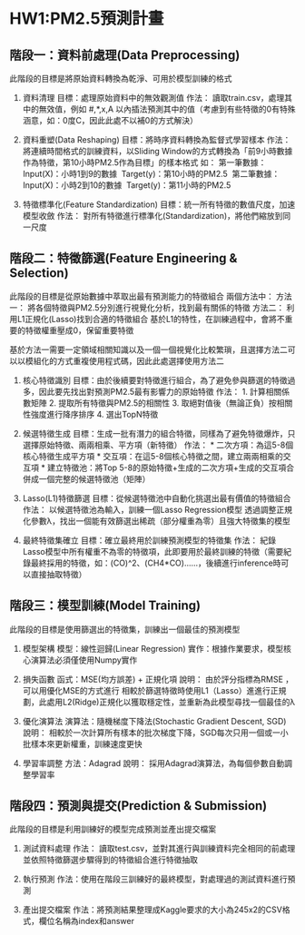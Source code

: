 # HW1:PM2.5預測計畫 

## 階段一：資料前處理(Data Preprocessing)
此階段的目標是將原始資料轉換為乾淨、可用於模型訓練的格式
1. 資料清理
	目標：處理原始資料中的無效觀測值
	作法：
		讀取train.csv，處理其中的無效值，例如 #,*,x,A
		以內插法預測其中的值（考慮到有些特徵的0有特殊涵意，如：0度C，因此此處不以補0的方式解決）

2. 資料重塑(Data Reshaping)
	目標：將時序資料轉換為監督式學習樣本
	作法：
		將連續時間格式的訓練資料，以Sliding Window的方式轉換為「前9小時數據作為特徵，第10小時PM2.5作為目標」的樣本格式
		如：
			第一筆數據：
				Input(X)：小時1到9的數據 
				Target(y)：第10小時的PM2.5 
			第二筆數據：
				Input(X)：小時2到10的數據 
				Target(y)：第11小時的PM2.5 

3. 特徵標準化(Feature Standardization)
	目標：統一所有特徵的數值尺度，加速模型收斂
	作法：
		對所有特徵進行標準化(Standardization)，將他們縮放到同一尺度


## 階段二：特徵篩選(Feature Engineering & Selection)
此階段的目標是從原始數據中萃取出最有預測能力的特徵組合
兩個方法中：
	方法一：
		將各個特徵與PM2.5分別進行視覺化分析，找到最有關係的特徵
	方法二：
		利用L1正規化(Lasso)找到合適的特徵組合
		基於L1的特性，在訓練過程中，會將不重要的特徵權重壓成0，保留重要特徵
		
基於方法一需要一定領域相關知識以及一個一個視覺化比較繁瑣，且選擇方法二可以以模組化的方式重複使用程式碼，因此此處選擇使用方法二
	
1. 核心特徵識別
	目標：由於後續要對特徵進行組合，為了避免參與篩選的特徵過多，因此要先找出對預測PM2.5最有影響力的原始特徵
	作法：
		1. 計算相關係數矩陣
		2. 提取所有特徵與PM2.5的相關性
		3. 取絕對值後（無論正負）按相關性強度進行降序排序
		4. 選出TopN特徵
		
2. 候選特徵生成
	目標：生成一批有潛力的組合特徵，同樣為了避免特徵爆炸，只選擇原始特徵、兩兩相乘、平方項（新特徵）
	作法：
		* 二次方項：為這5-8個核心特徵生成平方項
		* 交互項：在這5-8個核心特徵之間，建立兩兩相乘的交互項
		* 建立特徵池：將Top 5-8的原始特徵+生成的二次方項+生成的交互項合併成一個完整的候選特徵池（矩陣）

3. Lasso(L1)特徵篩選
	目標：從候選特徵池中自動化挑選出最有價值的特徵組合
	作法：
		以候選特徵池為輸入，訓練一個Lasso Regression模型
		透過調整正規化參數λ，找出一個能有效篩選出稀疏（部分權重為零）且強大特徵集的模型

4. 最終特徵集確立
	目標：確立最終用於訓練預測模型的特徵集
	作法：
		紀錄Lasso模型中所有權重不為零的特徵項，此即要用於最終訓練的特徵（需要紀錄最終採用的特徵，如：(CO)^2、(CH4*CO)......，後續進行inference時可以直接抽取特徵）

## 階段三：模型訓練(Model Training)
此階段的目標是使用篩選出的特徵集，訓練出一個最佳的預測模型
1. 模型架構
	模型：線性迴歸(Linear Regression)
	實作：根據作業要求，模型核心演算法必須僅使用Numpy實作 

2. 損失函數
	函式：MSE(均方誤差) + 正規化項
	說明：
		由於評分指標為RMSE ，可以用優化MSE的方式進行
		相較於篩選特徵時使用L1（Lasso）進進行正規劃，此處用L2(Ridge)正規化以獲取穩定性，並重新為此模型尋找一個最佳的λ

3. 優化演算法
	演算法：隨機梯度下降法(Stochastic Gradient Descent, SGD)
	說明：
		相較於一次計算所有樣本的批次梯度下降，SGD每次只用一個或一小批樣本來更新權重，訓練速度更快

4. 學習率調整
	方法：Adagrad
	說明：
		採用Adagrad演算法，為每個參數自動調整學習率

## 階段四：預測與提交(Prediction & Submission)
此階段的目標是利用訓練好的模型完成預測並產出提交檔案
1. 測試資料處理
	作法：
		讀取test.csv，並對其進行與訓練資料完全相同的前處理
		並依照特徵篩選步驟得到的特徵組合進行特徵抽取

2. 執行預測
	作法：使用在階段三訓練好的最終模型，對處理過的測試資料進行預測

3. 產出提交檔案
	作法：將預測結果整理成Kaggle要求的大小為245x2的CSV格式，欄位名稱為index和answer